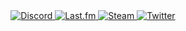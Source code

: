 <div align="center">
	<a href="https://discord.com/users/349536885749579777">
		<img
			alt="Discord"
			src="https://img.shields.io/badge/omercup%231999-7289DA?style=for-the-badge&logo=discord&logoColor=white"
		/>
	</a>
	<a href="https://www.last.fm/user/omercup">
		<img
			alt="Last.fm"
			src="https://img.shields.io/badge/omercup-D51007?style=for-the-badge&logo=last.fm&logoColor=white"
		/>
	</a>
	<a href="https://steamcommunity.com/id/omercup/">
		<img
			alt="Steam"
			src="https://img.shields.io/badge/omercup-000000?style=for-the-badge&logo=steam&logoColor=white"
		/>
	</a>
	<a href="https://twitter.com/heisomercup">
		<img
			alt="Twitter"
			src="https://img.shields.io/badge/@heisomercup-1DA1F2?style=for-the-badge&logo=twitter&logoColor=white"
		/>
	</a>
</div>
